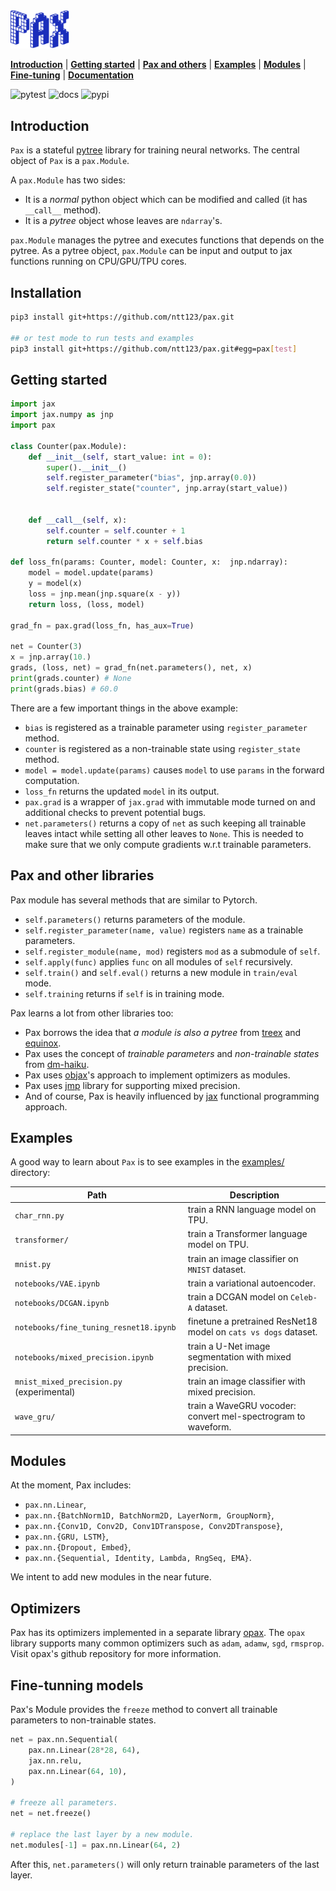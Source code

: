 <div align="left">
<img src="./images/pax_logo.png" alt="logo" width="94px"></img>
</div>

[**Introduction**](#introduction)
| [**Getting started**](#gettingstarted)
| [**Pax and others**](#paxandfriends)
| [**Examples**](https://github.com/ntt123/pax/tree/main/examples/)
| [**Modules**](#modules)
| [**Fine-tuning**](#finetune)
| [**Documentation**](https://pax.readthedocs.io/en/main)

![pytest](https://github.com/ntt123/pax/workflows/pytest/badge.svg)
![docs](https://readthedocs.org/projects/pax/badge/?version=main)
![pypi](https://img.shields.io/pypi/v/pax-j)


## Introduction<a id="introduction"></a>

``Pax`` is a stateful [pytree](https://jax.readthedocs.io/en/latest/pytrees.html) library for training neural networks. The central object of `Pax` is a `pax.Module`.

A  `pax.Module` has two sides:

* It is a _normal_ python object which can be modified and called (it has ``__call__`` method).
* It is a _pytree_ object whose leaves are `ndarray`'s.

``pax.Module`` manages the pytree and executes functions that depends on the pytree. As a pytree object, `pax.Module` can be input and output to jax functions running on CPU/GPU/TPU cores.


## Installation<a id="installation"></a>

```bash
pip3 install git+https://github.com/ntt123/pax.git

## or test mode to run tests and examples
pip3 install git+https://github.com/ntt123/pax.git#egg=pax[test]
```


## Getting started<a id="gettingstarted"></a>

```python
import jax
import jax.numpy as jnp
import pax

class Counter(pax.Module):
    def __init__(self, start_value: int = 0):
        super().__init__()
        self.register_parameter("bias", jnp.array(0.0))
        self.register_state("counter", jnp.array(start_value))


    def __call__(self, x):
        self.counter = self.counter + 1
        return self.counter * x + self.bias

def loss_fn(params: Counter, model: Counter, x:  jnp.ndarray):
    model = model.update(params)
    y = model(x)
    loss = jnp.mean(jnp.square(x - y))
    return loss, (loss, model)

grad_fn = pax.grad(loss_fn, has_aux=True)

net = Counter(3)
x = jnp.array(10.)
grads, (loss, net) = grad_fn(net.parameters(), net, x)
print(grads.counter) # None
print(grads.bias) # 60.0
```

There are a few important things in the above example:

* ``bias`` is registered as a trainable parameter using ``register_parameter`` method.
* ``counter`` is registered as a non-trainable state using ``register_state`` method.
* ``model = model.update(params)`` causes ``model`` to use ``params`` in the forward computation.
* ``loss_fn`` returns the updated `model` in its output.
* ``pax.grad`` is a wrapper of `jax.grad` with immutable mode turned on and additional checks to prevent potential bugs.
* ``net.parameters()`` returns a copy of `net` as such keeping all trainable leaves intact while setting all other leaves to ``None``. 
This is needed to make sure that we only compute gradients w.r.t trainable parameters.


## Pax and other libraries <a id="paxandfriends"></a>

Pax module has several methods that are similar to Pytorch. 

- ``self.parameters()`` returns parameters of the module.
- ``self.register_parameter(name, value)`` registers ``name`` as a trainable parameters.
- ``self.register_module(name, mod)`` registers ``mod`` as a submodule of ``self``.
- ``self.apply(func)`` applies ``func`` on all modules of ``self`` recursively.
- ``self.train()`` and ``self.eval()`` returns a new module in ``train/eval`` mode.
- ``self.training`` returns if ``self`` is in training mode.

Pax learns a lot from other libraries too:
- Pax borrows the idea that _a module is also a pytree_ from [treex] and [equinox]. 
- Pax uses the concept of _trainable parameters_ and _non-trainable states_ from [dm-haiku].
- Pax uses [objax]'s approach to implement optimizers as modules. 
- Pax uses [jmp] library for supporting mixed precision. 
- And of course, Pax is heavily influenced by [jax] functional programming approach.


## Examples<a id="examples"></a>

A good way to learn about ``Pax`` is to see examples in the [examples/](./examples) directory:


| Path     |      Description      |
|----------|-----------------------|
| ``char_rnn.py``  |  train a RNN language model on TPU.             |
| ``transformer/`` |    train a Transformer language model on TPU.   |
| ``mnist.py``     | train an image classifier on `MNIST` dataset.   |
| ``notebooks/VAE.ipynb``   | train a variational autoencoder.       |
| ``notebooks/DCGAN.ipynb`` | train a DCGAN model on `Celeb-A` dataset. |
| ``notebooks/fine_tuning_resnet18.ipynb``    | finetune a pretrained ResNet18 model on `cats vs dogs` dataset. |
| ``notebooks/mixed_precision.ipynb`` | train a U-Net image segmentation with mixed precision. |
| ``mnist_mixed_precision.py`` (experimental) | train an image classifier with mixed precision. |
| ``wave_gru/`` | train a WaveGRU vocoder: convert mel-spectrogram to waveform. |



## Modules<a id="modules"></a>

At the moment, Pax includes: 

* ``pax.nn.Linear``, 
* ``pax.nn.{BatchNorm1D, BatchNorm2D, LayerNorm, GroupNorm}``, 
* ``pax.nn.{Conv1D, Conv2D, Conv1DTranspose, Conv2DTranspose}``, 
* ``pax.nn.{GRU, LSTM}``,
* ``pax.nn.{Dropout, Embed}``,
* ``pax.nn.{Sequential, Identity, Lambda, RngSeq, EMA}``.

We intent to add new modules in the near future.

## Optimizers<a id="optimizers"></a>

Pax has its optimizers implemented in a separate library [opax](https://github.com/ntt123/opax). The `opax` library supports many common optimizers such as `adam`, `adamw`, `sgd`, `rmsprop`. Visit opax's github repository for more information. 


## Fine-tunning models<a id="finetune"></a>

Pax's Module provides the ``freeze`` method to convert all trainable parameters to non-trainable states.

```python
net = pax.nn.Sequential(
    pax.nn.Linear(28*28, 64),
    jax.nn.relu,
    pax.nn.Linear(64, 10),
)

# freeze all parameters.
net = net.freeze() 

# replace the last layer by a new module.
net.modules[-1] = pax.nn.Linear(64, 2)
```

After this, ``net.parameters()`` will only return trainable parameters of the last layer.


[jax]: https://github.com/google/jax
[objax]: https://github.com/google/objax
[dm-haiku]: https://github.com/deepmind/dm-haiku
[optax]: https://github.com/deepmind/optax
[jmp]: https://github.com/deepmind/jmp
[pytorch]: https://github.com/pytorch/pytorch
[treex]: https://github.com/cgarciae/treex
[equinox]: https://github.com/patrick-kidger/equinox
